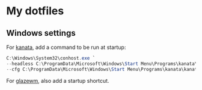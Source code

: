 # My dotfiles

## Windows settings

For [kanata](https://github.com/jtroo/kanata), add a command to be run at startup:

```powershell
C:\Windows\System32\conhost.exe `
--headless C:\ProgramData\Microsoft\Windows\Start Menu\Programs\kanata\kanata.exe `
--cfg C:\ProgramData\Microsoft\Windows\Start Menu\Programs\kanata\kanata.kbd
```

For [glazewm](https://github.com/glzr-io/glazewm), also add a startup shortcut.
